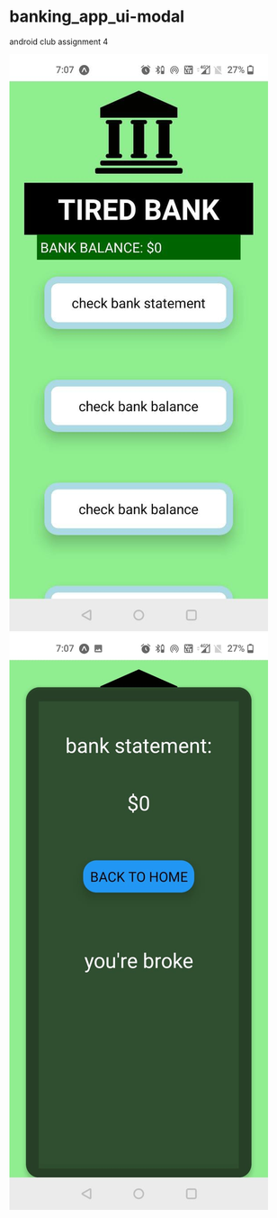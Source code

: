 # banking_app_ui-modal
android club assignment 4

![bank-app_modals_screenshot_new](https://github.com/dhruviochani/banking_app_ui-modal/blob/master/banking_ui_modals.jpeg)
![bank-app_modals_screenshot 2_new](https://github.com/dhruviochani/banking_app_ui-modal/blob/master/banking_ui_modals2.jpeg)

